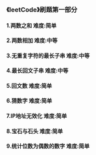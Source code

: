 ### 《leetCode》刷题第一部分
#### 1.两数之和      难度:简单
#### 2.两数相加      难度:中等
#### 3.无重复字符的最长子串        难度:中等
#### 4.最长回文子串       难度:中等
#### 5.回文数      难度:简单
#### 6.猜数字      难度:简单
#### 7.IP地址无效化      难度:简单
#### 8.宝石与石头        难度:简单
#### 9.统计位数为偶数的数字       难度:简单